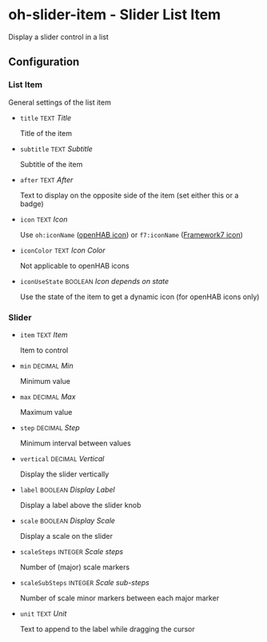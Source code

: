 # oh-slider-item - Slider List Item

<!-- GENERATED componentDescription -->
Display a slider control in a list
<!-- GENERATED /componentDescription -->

## Configuration

<!-- GENERATED props -->

### List Item

General settings of the list item


- `title` <small>TEXT</small> _Title_

  Title of the item

- `subtitle` <small>TEXT</small> _Subtitle_

  Subtitle of the item

- `after` <small>TEXT</small> _After_

  Text to display on the opposite side of the item (set either this or a badge)

- `icon` <small>TEXT</small> _Icon_

  Use <code>oh:iconName</code> (<a class="external text-color-blue" target="_blank" href="https://www.openhab.org/link/icons">openHAB icon</a>) or <code>f7:iconName</code> (<a class="external text-color-blue" target="_blank" href="https://framework7.io/icons/">Framework7 icon</a>)

- `iconColor` <small>TEXT</small> _Icon Color_

  Not applicable to openHAB icons

- `iconUseState` <small>BOOLEAN</small> _Icon depends on state_

  Use the state of the item to get a dynamic icon (for openHAB icons only)

### Slider


- `item` <small>TEXT</small> _Item_

  Item to control

- `min` <small>DECIMAL</small> _Min_

  Minimum value

- `max` <small>DECIMAL</small> _Max_

  Maximum value

- `step` <small>DECIMAL</small> _Step_

  Minimum interval between values

- `vertical` <small>DECIMAL</small> _Vertical_

  Display the slider vertically

- `label` <small>BOOLEAN</small> _Display Label_

  Display a label above the slider knob

- `scale` <small>BOOLEAN</small> _Display Scale_

  Display a scale on the slider

- `scaleSteps` <small>INTEGER</small> _Scale steps_

  Number of (major) scale markers

- `scaleSubSteps` <small>INTEGER</small> _Scale sub-steps_

  Number of scale minor markers between each major marker

- `unit` <small>TEXT</small> _Unit_

  Text to append to the label while dragging the cursor

<!-- GENERATED /props -->
